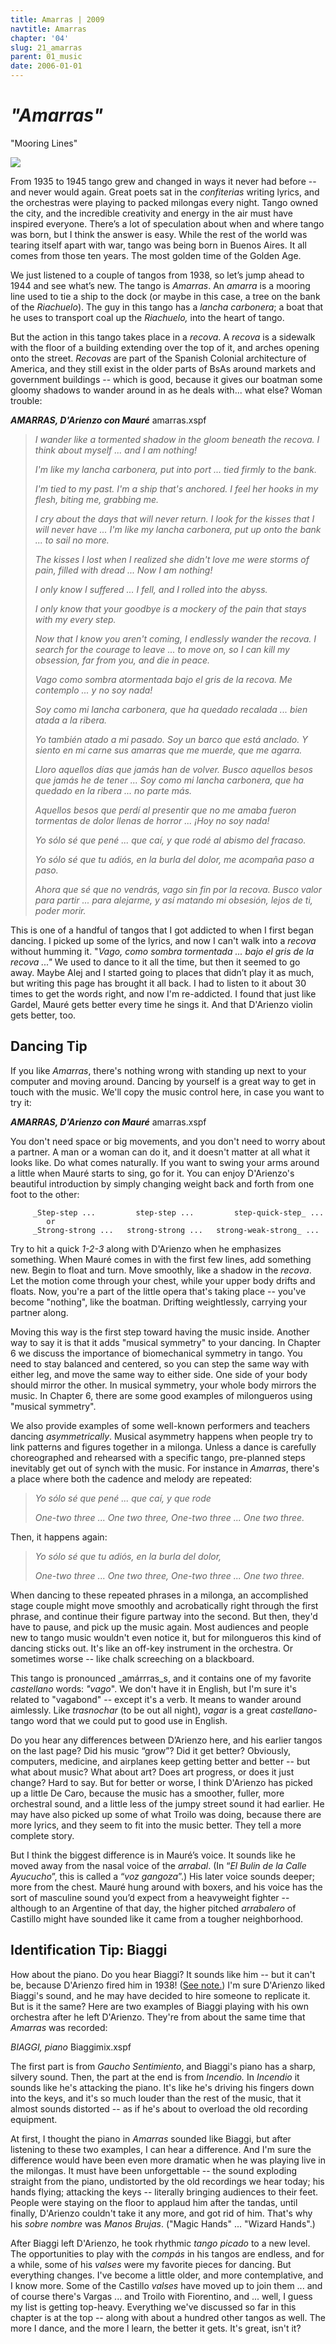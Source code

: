 ```yaml
---
title: Amarras | 2009
navtitle: Amarras
chapter: '04'
slug: 21_amarras
parent: 01_music
date: 2006-01-01
---
```


# _"Amarras"_
"Mooring Lines"

![](/4_pics/recova.jpg)

From 1935 to 1945 tango grew and changed in ways it never had before -- and never would again. Great poets sat in the _confiterias_ writing lyrics, and the orchestras were playing to packed milongas every night. Tango owned the city, and the incredible creativity and energy in the air must have inspired everyone. There’s a lot of speculation about when and where tango was born, but I think the answer is easy. While the rest of the world was tearing itself apart with war, tango was being born in Buenos Aires. It all comes from those ten years. The most golden time of the Golden Age.

We just listened to a couple of tangos from 1938, so let’s jump ahead to 1944 and see what’s new. The tango is _Amarras_. An _amarra_ is a mooring line used to tie a ship to the dock (or maybe in this case, a tree on the bank of the _Riachuelo_). The guy in this tango has a _lancha carbonera_; a boat that he uses to transport coal up the _Riachuelo,_ into the heart of tango.

But the action in this tango takes place in a _recova_. A _recova_ is a sidewalk with the floor of a building extending over the top of it, and arches opening onto the street. _Recovas_ are part of the Spanish Colonial architecture of America, and they still exist in the older parts of BsAs around markets and government buildings -- which is good, because it gives our boatman some gloomy shadows to wander around in as he deals with... what else? Woman trouble:

**_AMARRAS, D'Arienzo con Mauré_**
amarras.xspf

> _I wander like a tormented shadow
> in the gloom beneath the recova.
> I think about myself ...
> and I am nothing!_
>
> _I'm like my lancha carbonera,
> put into port ...
> tied firmly to the bank._
>
> _I'm tied to my past.
> I'm a ship that's anchored.
> I feel her hooks in my flesh,
> biting me, grabbing me._
>
> _I cry about the days
> that will never return.
> I look for the kisses
> that I will never have ...
> I'm like my lancha carbonera,
> put up onto the bank ...
> to sail no more._
>
> _The kisses I lost
> when I realized
> she didn't love me
> were storms of pain,
> filled with dread ...
> Now I am nothing!_
>
> _I only know I suffered ...
> I fell, and I rolled
> into the abyss._
>
> _I only know that your goodbye
> is a mockery of the pain
> that stays with my every step._
>
> _Now that I know you aren't coming,
> I endlessly wander the recova.
> I search for the courage
> to leave ... to move on,
> so I can kill my obsession,
> far from you,
> and die in peace._
>
> _Vago como sombra atormentada
> bajo el gris de la recova.
> Me contemplo ...
> y no soy nada!_
>
> _Soy como mi lancha carbonera,
> que ha quedado recalada ...
> bien atada a la ribera._
>
> _Yo también atado a mi pasado.
> Soy un barco que está anclado.
> Y siento en mi carne sus amarras
> que me muerde, que me agarra._
>
> _Lloro aquellos días
> que jamás han de volver.
> Busco aquellos besos
> que jamás he de tener ...
> Soy como mi lancha carbonera,
> que ha quedado en la ribera ...
> no parte más._
>
> _Aquellos besos que perdí
> al presentir
> que no me amaba
> fueron tormentas de dolor
> llenas de horror ...
> ¡Hoy no soy nada!_
>
> _Yo sólo sé que pené ...
> que caí, y que rodé
> al abismo del fracaso._
>
> _Yo sólo sé que tu adiós,
> en la burla del dolor,
> me acompaña paso a paso._
>
> _Ahora que sé que no vendrás,
> vago sin fin por la recova.
> Busco valor
> para partir ... para alejarme,
> y así matando mi obsesión,
> lejos de ti,
> poder morir._

This is one of a handful of tangos that I got addicted to when I first began dancing. I picked up some of the lyrics, and now I can't walk into a _recova_ without humming it. "_Vago, como sombra tormentada ... bajo el gris de la recova ..."_  We used to dance to it all the time, but then it seemed to go away. Maybe Alej and I started going to places that didn’t play it as much, but writing this page has brought it all back. I had to listen to it about 30 times to get the words right, and now I'm re-addicted. I found that just like Gardel, Mauré gets better every time he sings it. And that D'Arienzo violin gets better, too.

## Dancing Tip

If you like _Amarras_, there's nothing wrong with standing up next to your computer and moving around. Dancing by yourself is a great way to get in touch with the music. We'll copy the music control here, in case you want to try it:

**_AMARRAS, D'Arienzo con Mauré_**
amarras.xspf

You don't need space or big movements, and you don't need to worry about a partner. A man or a woman can do it, and it doesn't matter at all what it looks like. Do what comes naturally. If you want to swing your arms around a little when Mauré starts to sing, go for it. You can enjoy D'Arienzo's beautiful introduction by simply changing weight back and forth from one foot to the other:

```
     _Step-step ...         step-step ...         step-quick-step_ ...
        or
     _Strong-strong ...   strong-strong ...   strong-weak-strong_ ...
```

Try to hit a quick _1-2-3_ along with D'Arienzo when he emphasizes something. When Mauré comes in with the first few lines, add something new. Begin to float and turn. Move smoothly, like a shadow in the _recova_. Let the motion come through your chest, while your upper body drifts and floats. Now, you're a part of the little opera that's taking place -- you've become "nothing", like the boatman. Drifting weightlessly, carrying your partner along.

Moving this way is the first step toward having the music inside. Another way to say it is that it adds "musical symmetry" to your dancing. In Chapter 6 we discuss the importance of biomechanical symmetry in tango. You need to stay balanced and centered, so you can step the same way with either leg, and move the same way to either side. One side of your body should mirror the other. In musical symmetry, your whole body mirrors the music. In Chapter 6, there are some good examples of milongueros using "musical symmetry".

We also provide examples of some well-known performers and teachers dancing _asymmetrically_. Musical asymmetry happens when people try to link patterns and figures together in a milonga. Unless a dance is carefully choreographed and rehearsed with a specific tango, pre-planned steps inevitably get out of synch with the music. For instance in _Amarras_, there's a place where both the cadence and melody are repeated:

> _Yo sólo sé que pené ...
> que caí, y que rode_
>
> _One-two three ... One two three,
> One-two three ... One two three._

Then, it happens again:

> _Yo sólo sé que tu adiós,
> en la burla del dolor,_
>
> _One-two three ... One two three,
> One-two three ... One two three._

When dancing to these repeated phrases in a milonga, an accomplished stage couple might move smoothly and acrobatically right through the first phrase, and continue their figure partway into the second. But then, they'd have to pause, and pick up the music again. Most audiences and people new to tango music wouldn't even notice it, but for milongueros this kind of dancing sticks out. It's like an off-key instrument in the orchestra. Or sometimes worse -- like chalk screeching on a blackboard.


This tango is pronounced _amárrras_s, and it contains one of my favorite _castellano_ words: _"vago_". We don't have it in English, but I'm sure it's related to "vagabond" -- except it's a verb. It means to wander around aimlessly. Like _trasnochar_ (to be out all night), _vagar_ is a great _castellano_\-tango word that we could put to good use in English.

Do you hear any differences between D’Arienzo here, and his earlier tangos on the last page? Did his music “grow”? Did it get better? Obviously, computers, medicine, and airplanes keep getting better and better -- but what about music? What about art? Does art progress, or does it just change? Hard to say. But for better or worse, I think D'Arienzo has picked up a little De Caro, because the music has a smoother, fuller, more orchestral sound, and a little less of the jumpy street sound it had earlier. He may have also picked up some of what Troilo was doing, because there are more lyrics, and they seem to fit into the music better. They tell a more complete story.

But I think the biggest difference is in Mauré’s voice. It sounds like he moved away from the nasal voice of the _arrabal_. (In “_El Bulin de la Calle Ayucucho_”, this is called a “_voz gangoza_”.) His later voice sounds deeper; more from the chest. Mauré hung around with boxers, and his voice has the sort of masculine sound you’d expect from a heavyweight fighter -- although to an Argentine of that day, the higher pitched _arrabalero_ of Castillo might have sounded like it came from a tougher neighborhood.

## Identification Tip: Biaggi

How about the piano. Do you hear Biaggi? It sounds like him -- but it can't be, because D'Arienzo fired him in 1938!
([See note.](../comments_updates_new.htm#biaggi))
I'm sure D'Arienzo liked Biaggi's sound, and he may have decided to hire someone to replicate it. But is it the same? Here are two examples of Biaggi playing with his own orchestra after he left D'Arienzo. They're from about the same time that _Amarras_ was recorded:

_BIAGGI, piano_
Biaggimix.xspf

The first part is from _Gaucho Sentimiento_, and Biaggi's piano has a sharp, silvery sound. Then, the part at the end is from _Incendio._ In _Incendio_ it sounds like he's attacking the piano. It's like he's driving his fingers down into the keys, and it's so much louder than the rest of the music, that it almost sounds distorted -- as if he's about to overload the old recording equipment.

At first, I thought the piano in _Amarras_ sounded like Biaggi, but after listening to these two examples, I can hear a difference. And I'm sure the difference would have been even more dramatic when he was playing live in the milongas. It must have been unforgettable -- the sound exploding straight from the piano, undistorted by the old recordings we hear today; his hands flying; attacking the keys -- literally bringing audiences to their feet. People were staying on the floor to applaud him after the tandas, until finally, D'Arienzo couldn't take it any more, and got rid of him. That's why his _sobre nombre_ was _Manos Brujas_. ("Magic Hands" ... "Wizard Hands".)

After Biaggi left D'Arienzo, he took rhythmic _tango picado_ to a new level. The opportunities to play with the _compás_ in his tangos are endless, and for a while, some of his _valses_ were my favorite pieces for dancing. But everything changes. I've become a little older, and more contemplative, and I know more. Some of the Castillo _valses_ have moved up to join them ... and of course there's Vargas ... and Troilo with Fiorentino, and ... well, I guess my list is getting top-heavy. Everything we've discussed so far in this chapter is at the top -- along with about a hundred other tangos as well. The more I dance, and the more I learn, the better it gets. It's great, isn't it?
